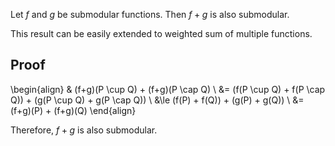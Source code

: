 Let $f$ and $g$ be submodular functions. Then $f + g$ is also submodular.

This result can be easily extended to weighted sum of multiple functions.

## Proof

\begin{align}
& (f+g)(P \cup Q) + (f+g)(P \cap Q)
\\ &= (f(P \cup Q) + f(P \cap Q)) + (g(P \cup Q) + g(P \cap Q))
\\ &\le (f(P) + f(Q)) + (g(P) + g(Q))
\\ &= (f+g)(P) + (f+g)(Q)
\end{align}

Therefore, $f+g$ is also submodular.
